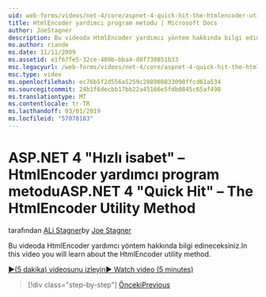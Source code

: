 ```yaml
---
uid: web-forms/videos/net-4/core/aspnet-4-quick-hit-the-htmlencoder-utility-method
title: HtmlEncoder yardımcı program metodu | Microsoft Docs
author: JoeStagner
description: Bu videoda HtmlEncoder yardımcı yöntem hakkında bilgi edineceksiniz.
ms.author: riande
ms.date: 11/11/2009
ms.assetid: e1f67fe5-32ce-409b-bba4-d8f730851b33
msc.legacyurl: /web-forms/videos/net-4/core/aspnet-4-quick-hit-the-htmlencoder-utility-method
msc.type: video
ms.openlocfilehash: ec76b5f2d556a5259c288908833098ffcd61a534
ms.sourcegitcommit: 24b1f6decbb17bb22a45166e5fdb0845c65af498
ms.translationtype: MT
ms.contentlocale: tr-TR
ms.lasthandoff: 03/01/2019
ms.locfileid: "57078183"
---
```

<a name="aspnet-4-quick-hit--the-htmlencoder-utility-method"></a><span data-ttu-id="282ca-103">ASP.NET 4 "Hızlı isabet" – HtmlEncoder yardımcı program metodu</span><span class="sxs-lookup"><span data-stu-id="282ca-103">ASP.NET 4 "Quick Hit" – The HtmlEncoder Utility Method</span></span>
====================
<span data-ttu-id="282ca-104">tarafından [ALi Stagner](https://github.com/JoeStagner)</span><span class="sxs-lookup"><span data-stu-id="282ca-104">by [Joe Stagner](https://github.com/JoeStagner)</span></span>

<span data-ttu-id="282ca-105">Bu videoda HtmlEncoder yardımcı yöntem hakkında bilgi edineceksiniz.</span><span class="sxs-lookup"><span data-stu-id="282ca-105">In this video you will learn about the HtmlEncoder utility method.</span></span>

[<span data-ttu-id="282ca-106">&#9654;(5 dakika) videosunu izleyin</span><span class="sxs-lookup"><span data-stu-id="282ca-106">&#9654; Watch video (5 minutes)</span></span>](https://channel9.msdn.com/Blogs/ASP-NET-Site-Videos/aspnet-4-quick-hit-the-htmlencoder-utility-method)

> [!div class="step-by-step"]
> [<span data-ttu-id="282ca-107">Önceki</span><span class="sxs-lookup"><span data-stu-id="282ca-107">Previous</span></span>](aspnet-4-quick-hit-predictable-client-ids.md)

